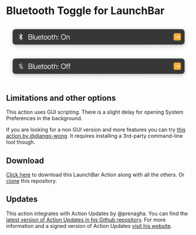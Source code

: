 # Bluetooth Toggle for LaunchBar

<img src="01.png" width="600"/>

<img src="02.png" width="600"/>

## Limitations and other options

This action uses GUI scripting. There is a slight delay for opening System Preferences in the background. 

If you are looking for a non GUI version and more features you can try [this action by @django-wong](https://github.com/django-wong/launchbar-bluetooth-devices#readme). It requires installing a 3rd-party command-line tool though.

## Download

[Click here](https://github.com/Ptujec/LaunchBar/archive/refs/heads/master.zip) to download this LaunchBar Action along with all the others. Or [clone](https://docs.github.com/en/repositories/creating-and-managing-repositories/cloning-a-repository) this repository.

## Updates

This action integrates with Action Updates by @prenagha. You can find the [latest version of Action Updates in his Github repository](https://github.com/prenagha/launchbar). For more information and a signed version of Action Updates [visit his website](https://renaghan.com/launchbar/action-updates/).

